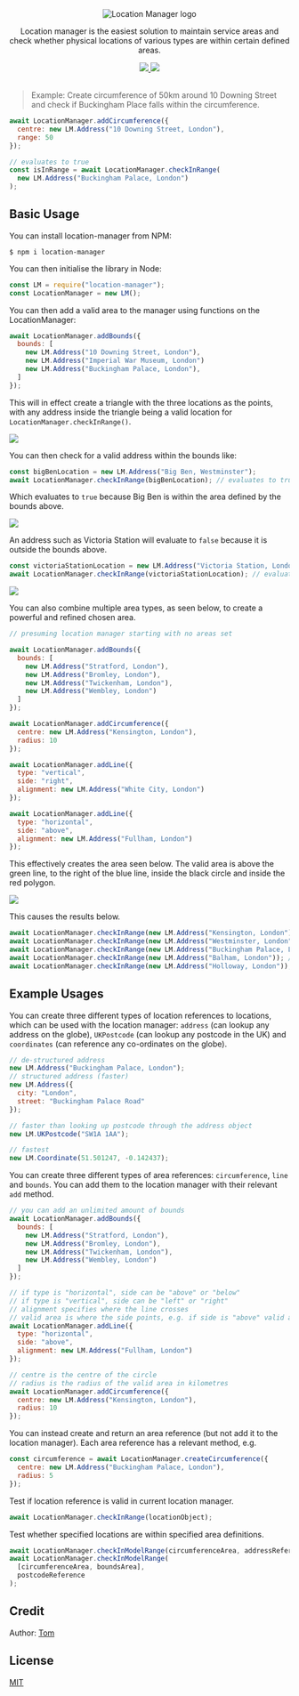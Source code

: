 <div align="center">
  <img src="./docs/assets/logo.png" alt="Location Manager logo">

  <p>Location manager is the easiest solution to maintain service areas and check whether physical locations of various types are within certain defined areas.</p>

  <a href="https://npmjs.com/package/location-manager">
    <img src="https://img.shields.io/npm/v/location-manager">
  </a>

  <a href="./LICENSE">
    <img src="https://img.shields.io/badge/license-MIT-blue">
  </a>
</div>

<br>

> Example: Create circumference of 50km around 10 Downing Street and check if Buckingham Place falls within the circumference.

```js
await LocationManager.addCircumference({
  centre: new LM.Address("10 Downing Street, London"),
  range: 50
});

// evaluates to true
const isInRange = await LocationManager.checkInRange(
  new LM.Address("Buckingham Palace, London")
);
```

## Basic Usage

You can install location-manager from NPM:

```
$ npm i location-manager
```

You can then initialise the library in Node:

```js
const LM = require("location-manager");
const LocationManager = new LM();
```

You can then add a valid area to the manager using functions on the LocationManager:

```js
await LocationManager.addBounds({
  bounds: [
    new LM.Address("10 Downing Street, London"),
    new LM.Address("Imperial War Museum, London")
    new LM.Address("Buckingham Palace, London"),
  ]
});
```

This will in effect create a triangle with the three locations as the points, with any address inside the triangle being a valid location for `LocationManager.checkInRange()`.

<img style="max-width: 50%;" src="./docs/assets/exampleImageOne.png">

You can then check for a valid address within the bounds like:

```js
const bigBenLocation = new LM.Address("Big Ben, Westminster");
await LocationManager.checkInRange(bigBenLocation); // evaluates to true
```

Which evaluates to `true` because Big Ben is within the area defined by the bounds above.

<img style="max-width: 50%;" src="./docs/assets/exampleImageTwo.png">

An address such as Victoria Station will evaluate to `false` because it is outside the bounds above.

```js
const victoriaStationLocation = new LM.Address("Victoria Station, London");
await LocationManager.checkInRange(victoriaStationLocation); // evaluates to false
```

<img style="max-width: 50%;" src="./docs/assets/exampleImageThree.png">

You can also combine multiple area types, as seen below, to create a powerful and refined chosen area.

```js
// presuming location manager starting with no areas set

await LocationManager.addBounds({
  bounds: [
    new LM.Address("Stratford, London"),
    new LM.Address("Bromley, London"),
    new LM.Address("Twickenham, London"),
    new LM.Address("Wembley, London")
  ]
});

await LocationManager.addCircumference({
  centre: new LM.Address("Kensington, London"),
  radius: 10
});

await LocationManager.addLine({
  type: "vertical",
  side: "right",
  alignment: new LM.Address("White City, London")
});

await LocationManager.addLine({
  type: "horizontal",
  side: "above",
  alignment: new LM.Address("Fullham, London")
});
```

This effectively creates the area seen below. The valid area is above the green line, to the right of the blue line, inside the black circle and inside the red polygon.

<img style="max-width: 50%;" src="./docs/assets/exampleImageFour.png">

This causes the results below.

```js
await LocationManager.checkInRange(new LM.Address("Kensington, London")); // true
await LocationManager.checkInRange(new LM.Address("Westminster, London")); // true
await LocationManager.checkInRange(new LM.Address("Buckingham Palace, London")); // true
await LocationManager.checkInRange(new LM.Address("Balham, London")); // false
await LocationManager.checkInRange(new LM.Address("Holloway, London")); // false
```

## Example Usages

You can create three different types of location references to locations, which can be used with the location manager: `address` (can lookup any address on the globe), `UKPostcode` (can lookup any postcode in the UK) and `coordinates` (can reference any co-ordinates on the globe).

```js
// de-structured address
new LM.Address("Buckingham Palace, London");
// structured address (faster)
new LM.Address({
  city: "London",
  street: "Buckingham Palace Road"
});

// faster than looking up postcode through the address object
new LM.UKPostcode("SW1A 1AA");

// fastest
new LM.Coordinate(51.501247, -0.142437);
```

You can create three different types of area references: `circumference`, `line` and `bounds`. You can add them to the location manager with their relevant `add` method.

```js
// you can add an unlimited amount of bounds
await LocationManager.addBounds({
  bounds: [
    new LM.Address("Stratford, London"),
    new LM.Address("Bromley, London"),
    new LM.Address("Twickenham, London"),
    new LM.Address("Wembley, London")
  ]
});

// if type is "horizontal", side can be "above" or "below"
// if type is "vertical", side can be "left" or "right"
// alignment specifies where the line crosses
// valid area is where the side points, e.g. if side is "above" valid area is above the line
await LocationManager.addLine({
  type: "horizontal",
  side: "above",
  alignment: new LM.Address("Fullham, London")
});

// centre is the centre of the circle
// radius is the radius of the valid area in kilometres
await LocationManager.addCircumference({
  centre: new LM.Address("Kensington, London"),
  radius: 10
});
```

You can instead create and return an area reference (but not add it to the location manager). Each area reference has a relevant method, e.g.

```js
const circumference = await LocationManager.createCircumference({
  centre: new LM.Address("Buckingham Palace, London"),
  radius: 5
});
```

Test if location reference is valid in current location manager.

```js
await LocationManager.checkInRange(locationObject);
```

Test whether specified locations are within specified area definitions.

```js
await LocationManager.checkInModelRange(circumferenceArea, addressReference);
await LocationManager.checkInModelRange(
  [circumferenceArea, boundsArea],
  postcodeReference
);
```

## Credit

Author: [Tom](https://github.com/TomPrograms)

## License

[MIT](./LICENSE)
